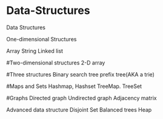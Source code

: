 # Data-Structures
Data Structures

<p>One-dimensional Structures

Array
String
Linked list</p>


#Two-dimensional structures
2-D array

#Three structures
Binary search tree
prefix tree(AKA a trie)


#Maps and Sets
Hashmap, Hashset
TreeMap. TreeSet

#Graphs
Directed graph
Undirected graph
Adjacency matrix


Advanced data structure
Disjoint Set
Balanced trees
Heap
